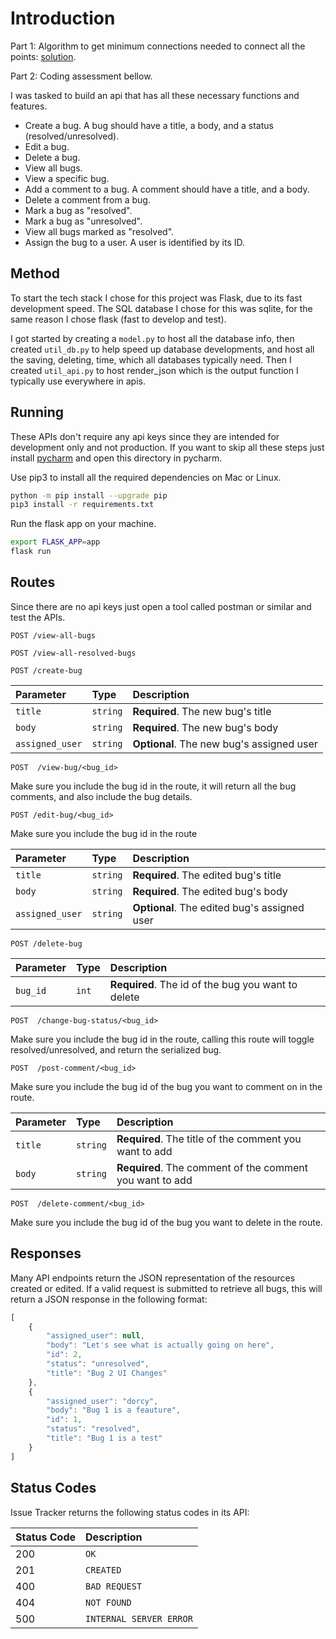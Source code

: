 # Introduction
Part 1: Algorithm to get minimum connections needed to connect all the points: [solution](https://github.com/Dorcy64/interviews/blob/main/get-minimum-connections/solution.py).

Part 2: Coding assessment bellow.

I was tasked to build an api that has all these necessary functions and features.

- Create a bug. A bug should have a title, a body, and a status (resolved/unresolved).
- Edit a bug.
- Delete a bug.
- View all bugs.
- View a specific bug.
- Add a comment to a bug. A comment should have a title, and a body.
- Delete a comment from a bug.
- Mark a bug as "resolved".
- Mark a bug as "unresolved".
- View all bugs marked as "resolved".
- Assign the bug to a user. A user is identified by its ID.

## Method

To start the tech stack I chose for this project was Flask, due to its fast development speed. The SQL database I chose for this was sqlite, for the same reason I chose flask (fast to develop and test).

I got started by creating a `model.py` to host all the database info, then created `util_db.py` to help speed up database developments, and host all the saving, deleting, time, which all databases typically need. Then I created `util_api.py` to host render_json which is the output function I typically use everywhere in apis.

## Running

These APIs don't require any api keys since they are intended for development only and not production. If you want to skip all these steps just install [pycharm]("https://www.jetbrains.com/pycharm/") and open this directory in pycharm.

Use pip3 to install all the required dependencies on Mac or Linux.
```sh
python -m pip install --upgrade pip
pip3 install -r requirements.txt
```

Run the flask app on your machine.
```sh
export FLASK_APP=app
flask run
```

## Routes

Since there are no api keys just open a tool called postman or similar and test the APIs.

```http
POST /view-all-bugs
```

```http
POST /view-all-resolved-bugs
```
```http
POST /create-bug
```

| Parameter | Type | Description                               |
|:----------| :--- |:------------------------------------------|
| `title`   | `string` | **Required**. The new bug's title         |
| `body`    | `string` | **Required**. The new bug's body          |
| `assigned_user`    | `string` | **Optional**. The new bug's assigned user |


```http
POST  /view-bug/<bug_id>
```

Make sure you include the bug id in the route, it will return all the bug comments, and also include the bug details.

```http
POST /edit-bug/<bug_id>
```

Make sure you include the bug id in the route

| Parameter | Type | Description                                  |
|:----------| :--- |:---------------------------------------------|
| `title`   | `string` | **Required**. The edited bug's title         |
| `body`    | `string` | **Required**. The edited bug's body          |
| `assigned_user`    | `string` | **Optional**. The edited bug's assigned user |


```http
POST /delete-bug
```

| Parameter | Type  | Description                                        |
| :--- |:------|:---------------------------------------------------|
| `bug_id` | `int` | **Required**. The id of the bug you want to delete |


```http
POST  /change-bug-status/<bug_id>
```

Make sure you include the bug id in the route, calling this route will toggle resolved/unresolved, and return the serialized bug.


```http
POST  /post-comment/<bug_id>
```

Make sure you include the bug id of the bug you want to comment on in the route.

| Parameter | Type     | Description                                             |
|:----------|:---------|:--------------------------------------------------------|
| `title`   | `string` | **Required**. The title of the comment you want to add  |
| `body`    | `string` | **Required**. The comment of the comment you want to add |


```http
POST  /delete-comment/<bug_id>
```

Make sure you include the bug id of the bug you want to delete in the route.


## Responses

Many API endpoints return the JSON representation of the resources created or edited. If a valid request is submitted to retrieve all bugs, this will return a JSON response in the following format:

```javascript
[
    {
        "assigned_user": null,
        "body": "Let's see what is actually going on here",
        "id": 2,
        "status": "unresolved",
        "title": "Bug 2 UI Changes"
    },
    {
        "assigned_user": "dorcy",
        "body": "Bug 1 is a feauture",
        "id": 1,
        "status": "resolved",
        "title": "Bug 1 is a test"
    }
]
```


## Status Codes

Issue Tracker returns the following status codes in its API:

| Status Code | Description |
| :--- | :--- |
| 200 | `OK` |
| 201 | `CREATED` |
| 400 | `BAD REQUEST` |
| 404 | `NOT FOUND` |
| 500 | `INTERNAL SERVER ERROR` |

